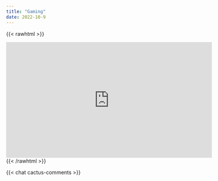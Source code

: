 ```yaml
---
title: "Gaming"
date: 2022-10-9
---
```


{{< rawhtml >}}
<iframe width="560" height="315" src="https://www.youtube.com/embed/live_stream?channel=UCl7aqYpewryAPRqpGmGpoIw" frameborder="0" allowfullscreen></iframe>
{{< /rawhtml >}}

{{< chat cactus-comments >}}
